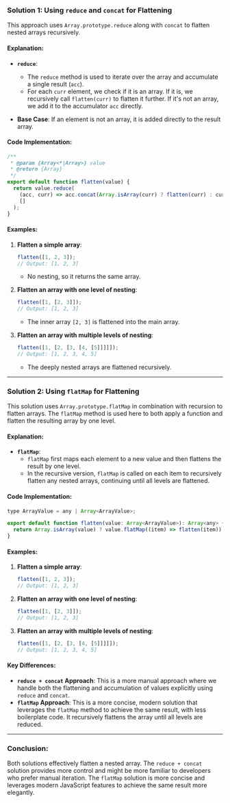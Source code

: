 ### **Solution 1: Using `reduce` and `concat` for Flattening**

This approach uses `Array.prototype.reduce` along with `concat` to flatten nested arrays recursively.

#### **Explanation:**

- **`reduce`**:
   - The `reduce` method is used to iterate over the array and accumulate a single result (`acc`).
   - For each `curr` element, we check if it is an array. If it is, we recursively call `flatten(curr)` to flatten it further. If it's not an array, we add it to the accumulator `acc` directly.

- **Base Case**: If an element is not an array, it is added directly to the result array.

#### **Code Implementation:**

```js
/**
 * @param {Array<*|Array>} value
 * @return {Array}
 */
export default function flatten(value) {
  return value.reduce(
    (acc, curr) => acc.concat(Array.isArray(curr) ? flatten(curr) : curr),
    []
  );
}
```

#### **Examples:**

1. **Flatten a simple array**:
   ```js
   flatten([1, 2, 3]); 
   // Output: [1, 2, 3]
   ```
   - No nesting, so it returns the same array.

2. **Flatten an array with one level of nesting**:
   ```js
   flatten([1, [2, 3]]);
   // Output: [1, 2, 3]
   ```
   - The inner array `[2, 3]` is flattened into the main array.

3. **Flatten an array with multiple levels of nesting**:
   ```js
   flatten([1, [2, [3, [4, [5]]]]]);
   // Output: [1, 2, 3, 4, 5]
   ```
   - The deeply nested arrays are flattened recursively.

---

### **Solution 2: Using `flatMap` for Flattening**

This solution uses `Array.prototype.flatMap` in combination with recursion to flatten arrays. The `flatMap` method is used here to both apply a function and flatten the resulting array by one level.

#### **Explanation:**

- **`flatMap`**:
   - `flatMap` first maps each element to a new value and then flattens the result by one level.
   - In the recursive version, `flatMap` is called on each item to recursively flatten any nested arrays, continuing until all levels are flattened.

#### **Code Implementation:**

```js
type ArrayValue = any | Array<ArrayValue>;

export default function flatten(value: Array<ArrayValue>): Array<any> {
  return Array.isArray(value) ? value.flatMap((item) => flatten(item)) : value;
}
```

#### **Examples:**

1. **Flatten a simple array**:
   ```js
   flatten([1, 2, 3]);
   // Output: [1, 2, 3]
   ```

2. **Flatten an array with one level of nesting**:
   ```js
   flatten([1, [2, 3]]);
   // Output: [1, 2, 3]
   ```

3. **Flatten an array with multiple levels of nesting**:
   ```js
   flatten([1, [2, [3, [4, [5]]]]]);
   // Output: [1, 2, 3, 4, 5]
   ```

#### **Key Differences:**

- **`reduce + concat` Approach**: This is a more manual approach where we handle both the flattening and accumulation of values explicitly using `reduce` and `concat`.
- **`flatMap` Approach**: This is a more concise, modern solution that leverages the `flatMap` method to achieve the same result, with less boilerplate code. It recursively flattens the array until all levels are reduced.

---

### **Conclusion:**
Both solutions effectively flatten a nested array. The `reduce + concat` solution provides more control and might be more familiar to developers who prefer manual iteration. The `flatMap` solution is more concise and leverages modern JavaScript features to achieve the same result more elegantly.